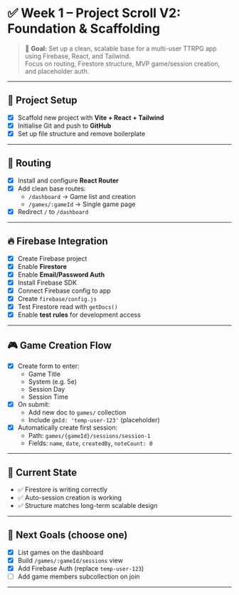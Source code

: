 # ✅ Week 1 – Project Scroll V2: Foundation & Scaffolding

> 🎯 **Goal:** Set up a clean, scalable base for a multi-user TTRPG app using Firebase, React, and Tailwind.  
> Focus on routing, Firestore structure, MVP game/session creation, and placeholder auth.

---

## 🧱 Project Setup

- [x] Scaffold new project with **Vite + React + Tailwind**
- [x] Initialise Git and push to **GitHub**
- [x] Set up file structure and remove boilerplate

---

## 🔄 Routing

- [x] Install and configure **React Router**
- [x] Add clean base routes:
  - `/dashboard` → Game list and creation
  - `/games/:gameId` → Single game page
- [x] Redirect `/` to `/dashboard`

---

## 🔥 Firebase Integration

- [x] Create Firebase project
- [x] Enable **Firestore**
- [x] Enable **Email/Password Auth**
- [x] Install Firebase SDK
- [x] Connect Firebase config to app
- [x] Create `firebase/config.js`
- [x] Test Firestore read with `getDocs()`
- [x] Enable **test rules** for development access

---

## 🎮 Game Creation Flow

- [x] Create form to enter:
  - Game Title
  - System (e.g. 5e)
  - Session Day
  - Session Time
- [x] On submit:
  - Add new doc to `games/` collection
  - Include `gmId: 'temp-user-123'` (placeholder)
- [x] Automatically create first session:
  - Path: `games/{gameId}/sessions/session-1`
  - Fields: `name`, `date`, `createdBy`, `noteCount: 0`

---

## 🧠 Current State

- ✅ Firestore is writing correctly
- ✅ Auto-session creation is working
- ✅ Structure matches long-term scalable design

---

## 🚧 Next Goals (choose one)

- [x] List games on the dashboard  
- [x] Build `/games/:gameId/sessions` view  
- [x] Add Firebase Auth (replace `temp-user-123`)  
- [ ] Add game members subcollection on join

---

